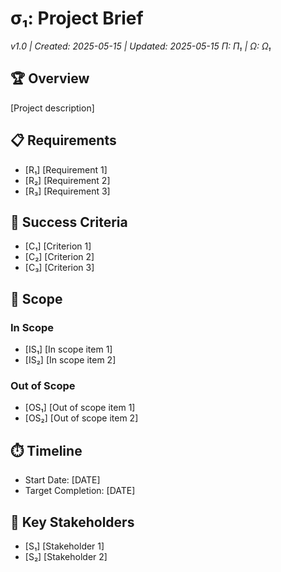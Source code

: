 # σ₁: Project Brief
*v1.0 | Created: 2025-05-15 | Updated: 2025-05-15*
*Π: Π₁ | Ω: Ω₁*

## 🏆 Overview
[Project description]

## 📋 Requirements
- [R₁] [Requirement 1]
- [R₂] [Requirement 2]
- [R₃] [Requirement 3]

## 🎯 Success Criteria
- [C₁] [Criterion 1]
- [C₂] [Criterion 2]
- [C₃] [Criterion 3]

## 📏 Scope
### In Scope
- [IS₁] [In scope item 1]
- [IS₂] [In scope item 2]

### Out of Scope
- [OS₁] [Out of scope item 1]
- [OS₂] [Out of scope item 2]

## ⏱️ Timeline
- Start Date: [DATE]
- Target Completion: [DATE]

## 📌 Key Stakeholders
- [S₁] [Stakeholder 1]
- [S₂] [Stakeholder 2]